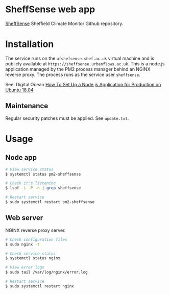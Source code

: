 # SheffSense web app

[SheffSense](https://github.com/dambem/ClimateMonitorV2) Sheffield Climate Monitor Github repository.

# Installation

The service runs on the `ufshefsense.shef.ac.uk` virtual machine and is publicly available at `https://sheffsense.urbanflows.ac.uk`. This is a node.js application managed by the PM2 process manager behind an NGINX reverse proxy. The process runs as the service user `sheffsense`.

See: Digital Ocean [How To Set Up a Node.js Application for Production on Ubuntu 18.04](https://www.digitalocean.com/community/tutorials/how-to-set-up-a-node-js-application-for-production-on-ubuntu-18-04)

## Maintenance

Regular security patches must be applied. See `update.txt`.

# Usage

## Node app

```bash
# View service status
$ systemctl status pm2-sheffsense

# Check it's listening
$ lsof -i -P -n | grep sheffsense

# Restart service
$ sudo systemctl restart pm2-sheffsense
```

## Web server

NGINX reverse proxy server.

```bash
# Check configuration files
$ sudo nginx -t

# Check service status
$ systemctl status nginx

# View error logs
$ sudo tail /var/log/nginx/error.log

# Restart service
$ sudo systemctl restart nginx
```

